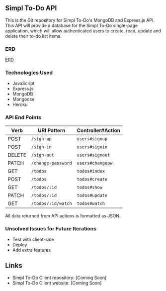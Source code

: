 ## Simpl To-Do API
This is the Git repository for Simpl To-Do's MongoDB and Express.js API. This API will provide a database for the Simpl To-Do single-page application, which will allow authenticated users to create, read, update and delete their to-do list items.

### ERD

[ERD](https://imgur.com/r6gCbqO)

### Technologies Used
- JavaScript
- Express.js
- MongoDB
- Mongoose
- Heroku

### API End Points
| Verb   | URI Pattern            | Controller#Action |
|--------|------------------------|-------------------|
| POST   | `/sign-up`             | `users#signup`    |
| POST   | `/sign-in`             | `users#signin`    |
| DELETE | `/sign-out`            | `users#signout`   |
| PATCH  | `/change-password`     | `users#changepw`  |
| GET    | `/todos`               | `todos#index`     |
| POST   | `/todos`               | `todos#create`    |
| GET    | `/todos/:id`           | `todos#show`      |
| PATCH  | `/todos/:id`           | `todos#update`    |
| GET    | `/todos/:id/watch`     | `todos#watch`     |

All data returned from API actions is formatted as JSON.

### Unsolved Issues for Future Iterations
- Test with client-side
- Deploy
- Add extra features

## Links
- Simpl To-Do Client repository: [Coming Soon]
- Simpl To-Do Client website: [Coming Soon]
